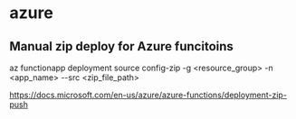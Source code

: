 # azure

## Manual zip deploy for Azure funcitoins

az functionapp deployment source config-zip -g <resource_group> -n <app_name> --src <zip_file_path>

https://docs.microsoft.com/en-us/azure/azure-functions/deployment-zip-push
